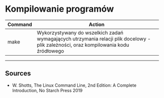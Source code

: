 # Kompilowanie programów

| Command | Action |
|---------|--------|
| make | Wykorzystywany do wszelkich zadań wymagających utrzymania relacji plik docelowy - plik zależności, oraz kompilowania kodu źródłowego
___
## Sources
- W. Shotts, The Linux Command Line, 2nd Edition: A Complete Introduction, No Starch Press 2019
